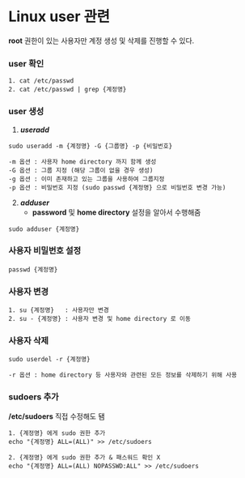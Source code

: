 # Linux user 관련

**root** 권한이 있는 사용자만 계정 생성 및 삭제를 진행할 수 있다.

### user 확인
```shell
1. cat /etc/passwd
2. cat /etc/passwd | grep {계정명}
```

### user 생성
1. ***useradd***
```shell
sudo useradd -m {계정명} -G {그룹명} -p {비밀번호}

-m 옵션 : 사용자 home directory 까지 함께 생성
-G 옵션 : 그룹 지정 (해당 그룹이 없을 경우 생성)
-g 옵션 : 이미 존재하고 있는 그룹을 사용하여 그룹지정
-p 옵션 : 비밀번호 지정 (sudo passwd {계정명} 으로 비밀번호 변경 가능)
```

2. ***adduser***
    - **password** 및 **home directory** 설정을 알아서 수행해줌

```shell
sudo adduser {계정명}
```

### 사용자 비밀번호 설정
```shell
passwd {계정명}
```

### 사용자 변경
```shell
1. su {계정명}   : 사용자만 변경
2. su - {계정명} : 사용자 변경 및 home directory 로 이동
```

### 사용자 삭제
```shell
sudo userdel -r {계정명}

-r 옵션 : home directory 등 사용자와 관련된 모든 정보를 삭제하기 위해 사용
```

### sudoers 추가

**/etc/sudoers** 직접 수정해도 됌

```shell
1. {계정명} 에게 sudo 권한 추가
echo "{계정명} ALL=(ALL)" >> /etc/sudoers

2. {계정명} 에게 sudo 권한 추가 & 패스워드 확인 X
echo "{계정명} ALL=(ALL) NOPASSWD:ALL" >> /etc/sudoers
```